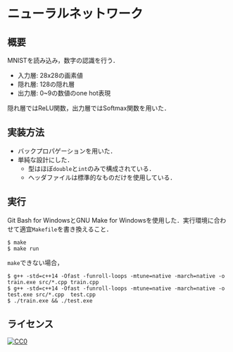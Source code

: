 # ニューラルネットワーク

## 概要
MNISTを読み込み，数字の認識を行う．
- 入力層: 28x28の画素値
- 隠れ層: 128の隠れ層
- 出力層: 0~9の数値のone hot表現

隠れ層ではReLU関数，出力層ではSoftmax関数を用いた．

## 実装方法
- バックプロパゲーションを用いた．
- 単純な設計にした．
  - 型はほぼ`double`と`int`のみで構成されている．
  - ヘッダファイルは標準的なものだけを使用している．

## 実行
Git Bash for WindowsとGNU Make for Windowsを使用した．実行環境に合わせて適宜`Makefile`を書き換えること．

```
$ make
$ make run
```

`make`できない場合，

```
$ g++ -std=c++14 -Ofast -funroll-loops -mtune=native -march=native -o train.exe src/*.cpp train.cpp
$ g++ -std=c++14 -Ofast -funroll-loops -mtune=native -march=native -o  test.exe src/*.cpp  test.cpp
$ ./train.exe && ./test.exe
```

## ライセンス
[![CC0](http://i.creativecommons.org/p/zero/1.0/88x31.png "CC0")](http://creativecommons.org/publicdomain/zero/1.0/deed.ja)

